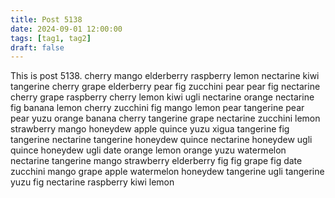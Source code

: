 ```yaml
---
title: Post 5138
date: 2024-09-01 12:00:00
tags: [tag1, tag2]
draft: false
---
```

This is post 5138.
cherry
mango
elderberry
raspberry
lemon
nectarine
kiwi
tangerine
cherry
grape
elderberry
pear
fig
zucchini
pear
pear
fig
nectarine
cherry
grape
raspberry
cherry
lemon
kiwi
ugli
nectarine
orange
nectarine
fig
banana
lemon
cherry
zucchini
fig
mango
lemon
pear
tangerine
pear
pear
yuzu
orange
banana
cherry
tangerine
grape
nectarine
zucchini
lemon
strawberry
mango
honeydew
apple
quince
yuzu
xigua
tangerine
fig
tangerine
nectarine
tangerine
honeydew
quince
nectarine
honeydew
ugli
quince
honeydew
ugli
date
orange
lemon
orange
yuzu
watermelon
nectarine
tangerine
mango
strawberry
elderberry
fig
fig
grape
fig
date
zucchini
mango
grape
apple
watermelon
honeydew
tangerine
ugli
tangerine
yuzu
fig
nectarine
raspberry
kiwi
lemon
